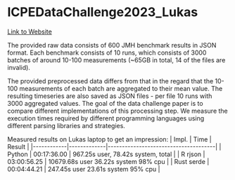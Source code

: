 # ICPEDataChallenge2023_Lukas

[Link to Website](https://icpe2023.spec.org/tracks-and-submissions/data-challenge-track/)

The provided raw data consists of 600 JMH benchmark results in JSON format.
Each benchmark consists of 10 runs, which consists of 3000 batches of around
10-100 measurements (~65GB in total, 14 of the files are invalid).  

The provided preprocessed data differs from that in the regard that the
10-100 measurements of each batch are aggregated to their mean value.
The resulting timeseries are also saved as JSON files - per file 10 runs with
3000 aggregated values.
The goal of the data challenge paper is to compare different implementations
of this processing step. We measure the execution times required by different
programming languages using different parsing libraries and strategies.

Measured results on Lukas laptop to get an impression:
| Impl.      | Time        | Result                                                |
|------------|-------------|--------------------------------------|
| Python     | 00:17:36.00 | 967.25s user, 78.42s system,  total  |
| R rjson    | 03:00:56.25 | 10679.68s user 36.22s system 98% cpu |
| Rust serde | 00:04:44.21 | 247.45s user 23.61s system 95% cpu   |
